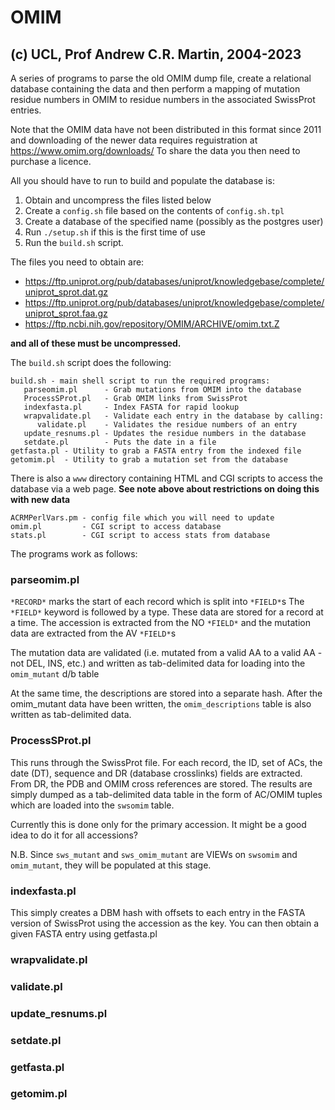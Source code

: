 OMIM
====

(c) UCL, Prof Andrew C.R. Martin, 2004-2023
-------------------------------------------

A series of programs to parse the old OMIM dump file, create a
relational database containing the data and then perform a mapping
of mutation residue numbers in OMIM to residue numbers in the
associated SwissProt entries.

Note that the OMIM data have not been distributed in this format since
2011 and downloading of the newer data requires reguistration at
https://www.omim.org/downloads/
To share the data you then need to purchase a licence.

All you should have to run to build and populate the database is:

1. Obtain and uncompress the files listed below
2. Create a `config.sh` file based on the contents of `config.sh.tpl`
3. Create a database of the specified name (possibly as the postgres user)
4. Run `./setup.sh` if this is the first time of use
5. Run the `build.sh` script.

The files you need to obtain are:

- https://ftp.uniprot.org/pub/databases/uniprot/knowledgebase/complete/uniprot_sprot.dat.gz
- https://ftp.uniprot.org/pub/databases/uniprot/knowledgebase/complete/uniprot_sprot.faa.gz
- https://ftp.ncbi.nih.gov/repository/OMIM/ARCHIVE/omim.txt.Z

**and all of these must be uncompressed.**

The `build.sh` script does the following:

```
build.sh - main shell script to run the required programs:
   parseomim.pl      - Grab mutations from OMIM into the database
   ProcessSProt.pl   - Grab OMIM links from SwissProt
   indexfasta.pl     - Index FASTA for rapid lookup
   wrapvalidate.pl   - Validate each entry in the database by calling:
      validate.pl    - Validates the residue numbers of an entry
   update_resnums.pl - Updates the residue numbers in the database
   setdate.pl        - Puts the date in a file
getfasta.pl - Utility to grab a FASTA entry from the indexed file
getomim.pl  - Utility to grab a mutation set from the database
```

There is also a `www` directory containing HTML and CGI scripts to
access the database via a web page. **See note above about
restrictions on doing this with new data**

```
ACRMPerlVars.pm - config file which you will need to update
omim.pl         - CGI script to access database
stats.pl        - CGI script to access stats from database
```


The programs work as follows:


### parseomim.pl

`*RECORD*` marks the start of each record which is split into `*FIELD*`s
The `*FIELD*` keyword is followed by a type. These data are stored
for a record at a time. The accession is extracted from the NO `*FIELD*`
and the mutation data are extracted from the AV `*FIELD*`s

The mutation data are validated (i.e. mutated from a valid AA to a 
valid AA - not DEL, INS, etc.) and written as tab-delimited data for 
loading into the `omim_mutant` d/b table

At the same time, the descriptions are stored into a separate hash.
After the omim_mutant data have been written, the `omim_descriptions`
table is also written as tab-delimited data.


### ProcessSProt.pl

This runs through the SwissProt file. For each record, the ID, set
of ACs, the date (DT), sequence and DR (database crosslinks) fields
are extracted. From DR, the PDB and OMIM cross references are stored.
The results are simply dumped as a tab-delimited data table in the
form of AC/OMIM tuples which are loaded into the `swsomim` table.

Currently this is done only for the primary accession. It might be
a good idea to do it for all accessions?

N.B. Since `sws_mutant` and `sws_omim_mutant` are VIEWs on `swsomim` 
and `omim_mutant`, they will be populated at this stage.

### indexfasta.pl  

This simply creates a DBM hash with offsets to each entry in the
FASTA version of SwissProt using the accession as the key.
You can then obtain a given FASTA entry using getfasta.pl

### wrapvalidate.pl

### validate.pl    

### update_resnums.pl

### setdate.pl     

### getfasta.pl

### getomim.pl 

